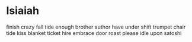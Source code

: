 # Isiaiah
finish crazy fall tide enough brother author have under shift trumpet chair tide kiss blanket ticket hire embrace door roast please idle upon satoshi
